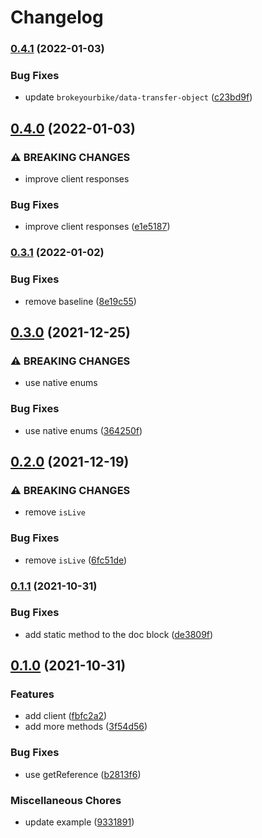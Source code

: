 # Changelog

### [0.4.1](https://www.github.com/brokeyourbike/fidelity-bank-api-client-php/compare/v0.4.0...v0.4.1) (2022-01-03)


### Bug Fixes

* update `brokeyourbike/data-transfer-object` ([c23bd9f](https://www.github.com/brokeyourbike/fidelity-bank-api-client-php/commit/c23bd9fe03c72fa9d8ccbafe37722b64dfa51c1f))

## [0.4.0](https://www.github.com/brokeyourbike/fidelity-bank-api-client-php/compare/v0.3.1...v0.4.0) (2022-01-03)


### ⚠ BREAKING CHANGES

* improve client responses

### Bug Fixes

* improve client responses ([e1e5187](https://www.github.com/brokeyourbike/fidelity-bank-api-client-php/commit/e1e51873159af411bbc50068caec3aaf000db8a2))

### [0.3.1](https://www.github.com/brokeyourbike/fidelity-bank-api-client-php/compare/v0.3.0...v0.3.1) (2022-01-02)


### Bug Fixes

* remove baseline ([8e19c55](https://www.github.com/brokeyourbike/fidelity-bank-api-client-php/commit/8e19c553f7d2c752e2bf60d85fd07dd007cf7e1b))

## [0.3.0](https://www.github.com/brokeyourbike/fidelity-bank-api-client-php/compare/v0.2.0...v0.3.0) (2021-12-25)


### ⚠ BREAKING CHANGES

* use native enums

### Bug Fixes

* use native enums ([364250f](https://www.github.com/brokeyourbike/fidelity-bank-api-client-php/commit/364250ff0e1b44a54a4b484402e9948cde0d51b2))

## [0.2.0](https://www.github.com/brokeyourbike/fidelity-bank-api-client-php/compare/v0.1.1...v0.2.0) (2021-12-19)


### ⚠ BREAKING CHANGES

* remove `isLive`

### Bug Fixes

* remove `isLive` ([6fc51de](https://www.github.com/brokeyourbike/fidelity-bank-api-client-php/commit/6fc51dea9a004268dc3aca4cf2ced5a4a001cecf))

### [0.1.1](https://www.github.com/brokeyourbike/fidelity-bank-api-client-php/compare/v0.1.0...v0.1.1) (2021-10-31)


### Bug Fixes

* add static method to the doc block ([de3809f](https://www.github.com/brokeyourbike/fidelity-bank-api-client-php/commit/de3809fde0faf4d0242522397082ce0542b6e1e7))

## [0.1.0](https://www.github.com/brokeyourbike/fidelity-bank-api-client-php/compare/v0.0.1...v0.1.0) (2021-10-31)


### Features

* add client ([fbfc2a2](https://www.github.com/brokeyourbike/fidelity-bank-api-client-php/commit/fbfc2a2863b4141e49e8f511e18c3c6f8a198dea))
* add more methods ([3f54d56](https://www.github.com/brokeyourbike/fidelity-bank-api-client-php/commit/3f54d56adb2365d4efbb079ae2d27315811f6299))


### Bug Fixes

* use getReference ([b2813f6](https://www.github.com/brokeyourbike/fidelity-bank-api-client-php/commit/b2813f69337d9719de45152169c2bff6fc84ad52))


### Miscellaneous Chores

* update example ([9331891](https://www.github.com/brokeyourbike/fidelity-bank-api-client-php/commit/9331891d439cb8851c5120c73e13db483687027b))
